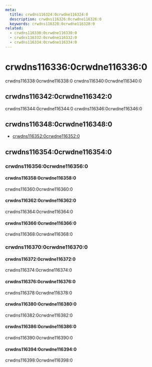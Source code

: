 ```yaml
---
meta:
  title: crwdns116324:0crwdne116324:0
  description: crwdns116326:0crwdne116326:0
  keywords: crwdns116328:0crwdne116328:0
related:
  - crwdns116330:0crwdne116330:0
  - crwdns116332:0crwdne116332:0
  - crwdns116334:0crwdne116334:0
---
```


# crwdns116336:0crwdne116336:0

crwdns116338:0crwdne116338:0 crwdns116340:0crwdne116340:0

<entry-ad />

## crwdns116342:0crwdne116342:0

crwdns116344:0crwdne116344:0 crwdns116346:0crwdne116346:0

<example file="v-dialog/usage" />

## crwdns116348:0crwdne116348:0

- [crwdns116352:0crwdne116352:0](crwdns116350:0crwdne116350:0)

## crwdns116354:0crwdne116354:0

### crwdns116356:0crwdne116356:0

#### crwdns116358:0crwdne116358:0

crwdns116360:0crwdne116360:0

<example file="v-dialog/prop-fullscreen" />

#### crwdns116362:0crwdne116362:0

crwdns116364:0crwdne116364:0

<example file="v-dialog/prop-modal" />

#### crwdns116366:0crwdne116366:0

crwdns116368:0crwdne116368:0

<example file="v-dialog/prop-scrollable" />

### crwdns116370:0crwdne116370:0

#### crwdns116372:0crwdne116372:0

crwdns116374:0crwdne116374:0

<example file="v-dialog/misc-form" />

#### crwdns116376:0crwdne116376:0

crwdns116378:0crwdne116378:0

<example file="v-dialog/misc-loader" />

#### crwdns116380:0crwdne116380:0

crwdns116382:0crwdne116382:0

<example file="v-dialog/misc-nesting" />

#### crwdns116386:0crwdne116386:0

crwdns116390:0crwdne116390:0

<example file="v-dialog/misc-overflowed" />

#### crwdns116394:0crwdne116394:0

crwdns116398:0crwdne116398:0

<example file="v-dialog/misc-without-activator" />

<backmatter />
